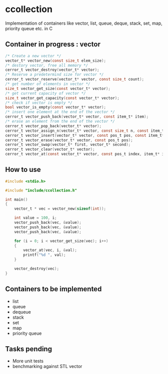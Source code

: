 # ccollection
Implementation of containers like vector, list, queue, deque, stack, set, map, priority queue etc. in C

## Container in progress : vector

```C
/* Create a new vector */
vector_t* vector_new(const size_t elem_size);
/* destory vector, free all memory */
cerror_t vector_destroy(vector_t* vector);
/* Reserve a predetermind size for vector */
cerror_t vector_reserve(vector_t* vector, const size_t count);
/* get number of elements in vector */
size_t vector_get_size(const vector_t* vector);
/* get current capacity of vector */
size_t vector_get_capacity(const vector_t* vector);
/* check if vector is empty */
bool vector_is_empty(const vector_t* vector);
/* insert one element at the end of the vector */
cerror_t vector_push_back(vector_t* vector, const item_t* item);
/* erase an element from the end of the vector */
cerror_t vector_pop_back(vector_t* vector);
cerror_t vector_assign_n(vector_t* vector, const size_t n, const item_t* val);
cerror_t vector_insert(vector_t* vector, const pos_t pos, const item_t* item);
cerror_t vector_erase(vector_t* vector, const pos_t pos);
cerror_t vector_swap(vector_t* first, vector_t* second);
cerror_t vector_clear(vector_t* vector);
cerror_t vector_at(const vector_t* vector, const pos_t index, item_t* item);
```
## How to use
```C
#include <stdio.h>

#include "include/ccollection.h"

int main()
{
    vector_t * vec = vector_new(sizeof(int));

    int value = 100, i;
    vector_push_back(vec, &value);
    vector_push_back(vec, &value);
    vector_push_back(vec, &value);

    for (i = 0; i < vector_get_size(vec); i++)
    {
        vector_at(vec, i, &val);
        printf("%d ", val);
    }

    vector_destroy(vec);
}
```

## Containers to be implemented
- list
- queue
- dequeue
- stack
- set
- map
- priority queue

## Tasks pending
- More unit tests
- benchmarking against STL vector
